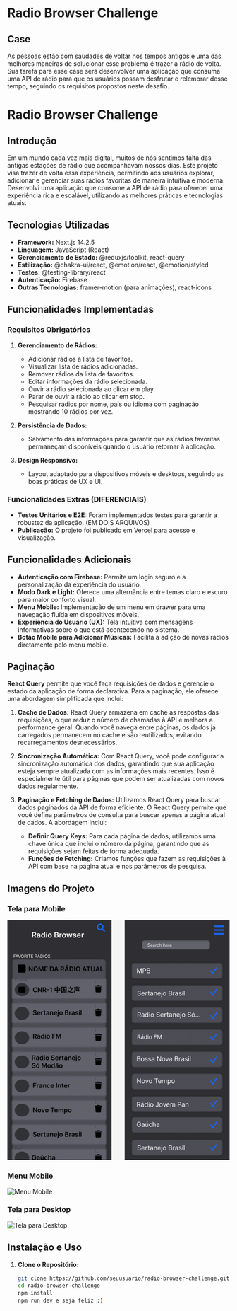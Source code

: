 # Radio Browser Challenge

## Case

As pessoas estão com saudades de voltar nos tempos antigos e uma das melhores maneiras de solucionar esse problema é trazer a rádio de volta.
Sua tarefa para esse case será desenvolver uma aplicação que consuma uma API de rádio para que os usuários possam desfrutar e relembrar desse tempo, seguindo os requisitos propostos neste desafio.

# Radio Browser Challenge

## Introdução

Em um mundo cada vez mais digital, muitos de nós sentimos falta das antigas estações de rádio que acompanhavam nossos dias. Este projeto visa trazer de volta essa experiência, permitindo aos usuários explorar, adicionar e gerenciar suas rádios favoritas de maneira intuitiva e moderna. Desenvolvi uma aplicação que consome a API de rádio para oferecer uma experiência rica e escalável, utilizando as melhores práticas e tecnologias atuais.

## Tecnologias Utilizadas

- **Framework:** Next.js 14.2.5
- **Linguagem:** JavaScript (React)
- **Gerenciamento de Estado:** @reduxjs/toolkit, react-query
- **Estilização:** @chakra-ui/react, @emotion/react, @emotion/styled
- **Testes:** @testing-library/react
- **Autenticação:** Firebase
- **Outras Tecnologias:** framer-motion (para animações), react-icons

## Funcionalidades Implementadas

### Requisitos Obrigatórios

1. **Gerenciamento de Rádios:**
   - Adicionar rádios à lista de favoritos.
   - Visualizar lista de rádios adicionadas.
   - Remover rádios da lista de favoritos.
   - Editar informações da rádio selecionada.
   - Ouvir a rádio selecionada ao clicar em play.
   - Parar de ouvir a rádio ao clicar em stop.
   - Pesquisar rádios por nome, país ou idioma com paginação mostrando 10 rádios por vez.

2. **Persistência de Dados:**
   - Salvamento das informações para garantir que as rádios favoritas permaneçam disponíveis quando o usuário retornar à aplicação.

3. **Design Responsivo:**
   - Layout adaptado para dispositivos móveis e desktops, seguindo as boas práticas de UX e UI.

### Funcionalidades Extras (DIFERENCIAIS)

- **Testes Unitários e E2E:** Foram implementados testes para garantir a robustez da aplicação. (EM DOIS ARQUIVOS)
- **Publicação:** O projeto foi publicado em [Vercel](https://radio-online-v91w.vercel.app/) para acesso e visualização.

## Funcionalidades Adicionais

- **Autenticação com Firebase:** Permite um login seguro e a personalização da experiência do usuário.
- **Modo Dark e Light:** Oferece uma alternância entre temas claro e escuro para maior conforto visual.
- **Menu Mobile:** Implementação de um menu em drawer para uma navegação fluída em dispositivos móveis.
- **Experiência do Usuário (UX):** Tela intuitiva com mensagens informativas sobre o que está acontecendo no sistema.
- **Botão Mobile para Adicionar Músicas:** Facilita a adição de novas rádios diretamente pelo menu mobile.

## Paginação

**React Query** permite que você faça requisições de dados e gerencie o estado da aplicação de forma declarativa. Para a paginação, ele oferece uma abordagem simplificada que inclui:

1. **Cache de Dados:** React Query armazena em cache as respostas das requisições, o que reduz o número de chamadas à API e melhora a performance geral. Quando você navega entre páginas, os dados já carregados permanecem no cache e são reutilizados, evitando recarregamentos desnecessários.

2. **Sincronização Automática:** Com React Query, você pode configurar a sincronização automática dos dados, garantindo que sua aplicação esteja sempre atualizada com as informações mais recentes. Isso é especialmente útil para páginas que podem ser atualizadas com novos dados regularmente.

3. **Paginação e Fetching de Dados:** Utilizamos React Query para buscar dados paginados da API de forma eficiente. O React Query permite que você defina parâmetros de consulta para buscar apenas a página atual de dados. A abordagem inclui:
   - **Definir Query Keys:** Para cada página de dados, utilizamos uma chave única que inclui o número da página, garantindo que as requisições sejam feitas de forma adequada.
   - **Funções de Fetching:** Criamos funções que fazem as requisições à API com base na página atual e nos parâmetros de pesquisa.


## Imagens do Projeto

### Tela para Mobile

![Tela para Mobile](./assets/mobile.png)

### Menu Mobile

![Menu Mobile](../radio-online/front-radio/public/img/mobile-menu-radio.png)

### Tela para Desktop

![Tela para Desktop](../radio-online/front-radio/public/img/desktop-radio.png)

## Instalação e Uso

1. **Clone o Repositório:**

   ```bash
   git clone https://github.com/seuusuario/radio-browser-challenge.git
   cd radio-browser-challenge
   npm install
   npm run dev e seja feliz :)
